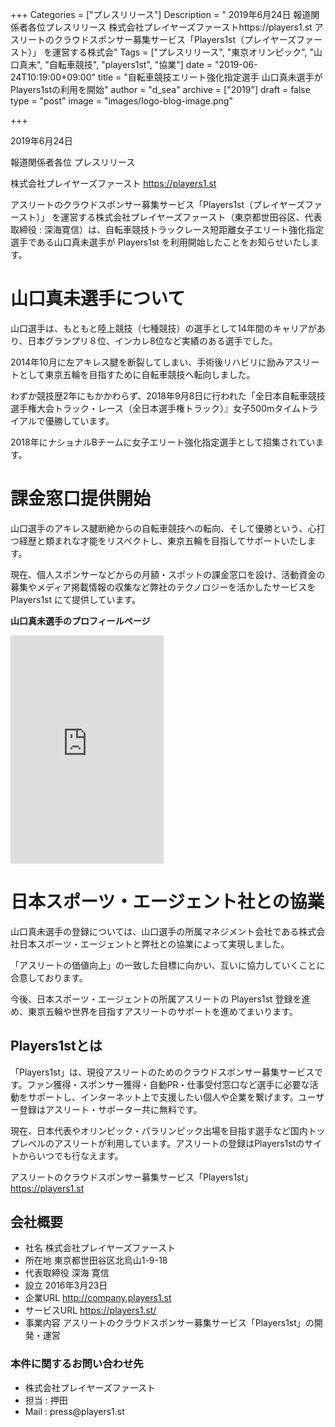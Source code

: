 +++
Categories = ["プレスリリース"]
Description = " 2019年6月24日  報道関係者各位プレスリリース  株式会社プレイヤーズファーストhttps://players1.st  アスリートのクラウドスポンサー募集サービス「Players1st（プレイヤーズファースト）」 を運営する株式会"
Tags = ["プレスリリース", "東京オリンピック", "山口真未", "自転車競技", "players1st", "協業"]
date = "2019-06-24T10:19:00+09:00"
title = "自転車競技エリート強化指定選手 山口真未選手がPlayers1stの利用を開始"
author = "d_sea"
archive = ["2019"]
draft = false
type = "post"
image = "images/logo-blog-image.png"

+++

<body>
<p>2019年6月24日</p>

<p>報道関係者各位
プレスリリース</p>

<p>株式会社プレイヤーズファースト
<a href="https://players1.st">https://players1.st</a></p>

<p>アスリートのクラウドスポンサー募集サービス「Players1st（プレイヤーズファースト）」 を運営する株式会社プレイヤーズファースト（東京都世田谷区、代表取締役 : 深海寛信）は、自転車競技トラックレース短距離女子エリート強化指定選手である山口真未選手が Players1st を利用開始したことをお知らせいたします。</p>

<h1>山口真未選手について</h1>

<p>山口選手は、もともと陸上競技（七種競技）の選手として14年間のキャリアがあり、日本グランプリ８位、インカレ8位など実績のある選手でした。</p>

<p>2014年10月に左アキレス腱を断裂してしまい、手術後リハビリに励みアスリートとして東京五輪を目指すために自転車競技へ転向しました。</p>

<p>わずか競技歴2年にもかかわらず、2018年9月8日に行われた「全日本自転車競技選手権大会トラック・レース（全日本選手権トラック）』女子500mタイムトライアルで優勝しています。</p>

<p>2018年にナショナルBチームに女子エリート強化指定選手として招集されています。</p>

<h1>課金窓口提供開始</h1>

<p>山口選手のアキレス腱断絶からの自転車競技への転向、そして優勝という、心打つ経歴と類まれな才能をリスペクトし、東京五輪を目指してサポートいたします。</p>

<p>現在、個人スポンサーなどからの月額・スポットの課金窓口を設け、活動資金の募集やメディア掲載情報の収集など弊社のテクノロジーを活かしたサービスを Players1st にて提供しています。</p>

<p><strong>山口真未選手のプロフィールページ</strong></p>

<p><iframe src="https://players1.st/yamaguchimami/widget" width="245" height="365" frameborder="0" scrolling="no" class="widget">
</iframe></p>

<h1>日本スポーツ・エージェント社との協業</h1>

<p>山口真未選手の登録については、山口選手の所属マネジメント会社である株式会社日本スポーツ・エージェントと弊社との協業によって実現しました。</p>

<p>「アスリートの価値向上」の一致した目標に向かい、互いに協力していくことに合意しております。</p>

<p>今後、日本スポーツ・エージェントの所属アスリートの Players1st 登録を進め、東京五輪や世界を目指すアスリートのサポートを進めてまいります。</p>

<h2>Players1stとは</h2>

<p>「Players1st」は、現役アスリートのためのクラウドスポンサー募集サービスです。ファン獲得・スポンサー獲得・自動PR・仕事受付窓口など選手に必要な活動をサポートし、インターネット上で支援したい個人や企業を繋げます。ユーザー登録はアスリート・サポーター共に無料です。</p>

<p>現在、日本代表やオリンピック・パラリンピック出場を目指す選手など国内トップレベルのアスリートが利用しています。アスリートの登録はPlayers1stのサイトからいつでも行なえます。</p>

<p>アスリートのクラウドスポンサー募集サービス「Players1st」 <a href="https://players1.st">https://players1.st</a></p>

<h2>会社概要</h2>

<ul>
<li>社名 株式会社プレイヤーズファースト</li>
<li>所在地 東京都世田谷区北烏山1-9-18</li>
<li>代表取締役 深海 寛信</li>
<li>設立 2016年3月23日</li>
<li>企業URL <a href="http://company.players1.st">http://company.players1.st</a>
</li>
<li>サービスURL <a href="https://players1.st/">https://players1.st/</a>
</li>
<li>事業内容 アスリートのクラウドスポンサー募集サービス「Players1st」の開発・運営</li>
</ul>


<h3>本件に関するお問い合わせ先</h3>

<ul>
<li>株式会社プレイヤーズファースト</li>
<li>担当 : 押田</li>
<li>Mail : press@players1.st</li>
</ul>

</body>
